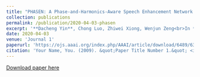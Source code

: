 ```yaml
---
title: "PHASEN: A Phase-and-Harmonics-Aware Speech Enhancement Network."
collection: publications
permalink: /publication/2020-04-03-phasen
excerpt: '**Dacheng Yin**, Chong Luo, Zhiwei Xiong, Wenjun Zeng<br>In *The Thirty-Fourth AAAI Conference on Artificial Intelligence (**AAAI-2020**)*.'
date: 2020-04-03
venue: 'Journal 1'
paperurl: 'https://ojs.aaai.org/index.php/AAAI/article/download/6489/6345'
citation: 'Your Name, You. (2009). &quot;Paper Title Number 1.&quot; <i>Journal 1</i>. 1(1).'
---
```

[Download paper here](https://ojs.aaai.org/index.php/AAAI/article/download/6489/6345)